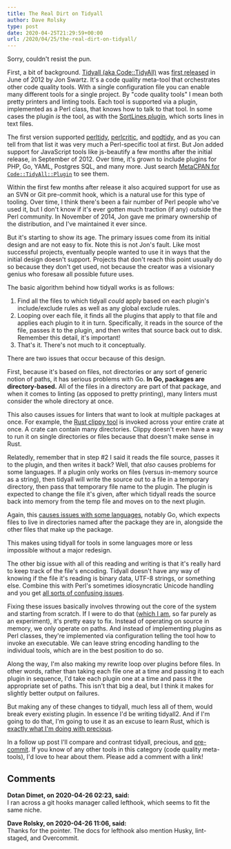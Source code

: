 ```yaml
---
title: The Real Dirt on Tidyall
author: Dave Rolsky
type: post
date: 2020-04-25T21:29:59+00:00
url: /2020/04/25/the-real-dirt-on-tidyall/
---
```

Sorry, couldn't resist the pun.

First, a bit of background. [Tidyall (aka Code::TidyAll)][1] was [first released][2] in June of 2012 by Jon Swartz. It's a code quality meta-tool that orchestrates other code quality tools. With a single configuration file you can enable many different tools for a single project. By "code quality tools" I mean both pretty printers and linting tools. Each tool is supported via a plugin, implemented as a Perl class, that knows how to talk to that tool. In some cases the plugin _is_ the tool, as with the [SortLines plugin][3], which sorts lines in text files.

The first version supported [perltidy][4], [perlcritic][5], and [podtidy][6], and as you can tell from that list it was very much a Perl-specific tool at first. But Jon added support for JavaScript tools like js-beautify a few months after the initial release, in September of 2012. Over time, it's grown to include plugins for PHP, Go, YAML, Postgres SQL, and many more. Just search [MetaCPAN for `Code::TidyAll::Plugin`][7] to see them.

Within the first few months after release it also acquired support for use as an SVN or Git pre-commit hook, which is a natural use for this type of tooling. Over time, I think there's been a fair number of Perl people who've used it, but I don't know if it's ever gotten much traction (if any) outside the Perl community. In November of 2014, Jon gave me primary ownership of the distribution, and I've maintained it ever since.

But it's starting to show its age. The primary issues come from its initial design and are not easy to fix. Note this is not Jon's fault. Like most successful projects, eventually people wanted to use it in ways that the initial design doesn't support. Projects that don't reach this point usually do so because they don't get used, not because the creator was a visionary genius who foresaw all possible future uses.

The basic algorithm behind how tidyall works is as follows:

  1. Find all the files to which tidyall _could_ apply based on each plugin's include/exclude rules as well as any global exclude rules.
  2. Looping over each file, it finds all the plugins that apply to that file and applies each plugin to it in turn. Specifically, it reads in the source of the file, passes it to the plugin, and then writes that source back out to disk. Remember this detail, it's important!
  3. That's it. There's not much to it conceptually.

There are two issues that occur because of this design.

First, because it's based on files, not directories or any sort of generic notion of paths, it has serious problems with Go. **In Go, packages are directory-based.** All of the files in a directory are part of that package, and when it comes to linting (as opposed to pretty printing), many linters must consider the whole directory at once.

This also causes issues for linters that want to look at multiple packages at once. For example, the [Rust clippy tool][8] is invoked across your entire crate at once. A crate can contain many directories. Clippy doesn't even have a way to run it on single directories or files because that doesn't make sense in Rust.

Relatedly, remember that in step #2 I said it reads the file source, passes it to the plugin, and then writes it back? Well, that _also_ causes problems for some languages. If a plugin only works on files (versus in-memory source as a string), then tidyall will write the source out to a file in a temporary directory, then pass that temporary file name to the plugin. The plugin is expected to change the file it's given, after which tidyall reads the source back into memory from the temp file and moves on to the next plugin.

Again, this [causes issues with some languages][9], notably Go, which expects files to live in directories named after the package they are in, alongside the other files that make up the package.

This makes using tidyall for tools in some languages more or less impossible without a major redesign.

The other big issue with all of this reading and writing is that it's really hard to keep track of the file's encoding. Tidyall doesn't have any way of knowing if the file it's reading is binary data, UTF-8 strings, or something else. Combine this with Perl's sometimes idiosyncratic Unicode handling and you get [all sorts of confusing issues][10].

Fixing these issues basically involves throwing out the core of the system and starting from scratch. If I were to do that ([which I am][11], so far purely as an experiment), it's pretty easy to fix. Instead of operating on source in memory, we only operate on paths. And instead of implementing plugins as Perl classes, they're implemented via configuration telling the tool how to invoke an executable. We can leave string encoding handling to the individual tools, which are in the best position to do so.

Along the way, I'm also making my rewrite loop over plugins before files. In other words, rather than taking each file one at a time and passing it to each plugin in sequence, I'd take each plugin one at a time and pass it the appropriate set of paths. This isn't that big a deal, but I think it makes for slightly better output on failures.

But making any of these changes to tidyall, much less all of them, would break every existing plugin. In essence I'd be writing tidyall2. And if I'm going to do that, I'm going to use it as an excuse to learn Rust, which is [exactly what I'm doing with precious][11].

In a follow up post I'll compare and contrast tidyall, precious, and [pre-commit][12]. If you know of any other tools in this category (code quality meta-tools), I'd love to hear about them. Please add a comment with a link!

 [1]: https://metacpan.org/release/Code-TidyAll
 [2]: https://metacpan.org/release/JSWARTZ/Code-TidyAll-0.01
 [3]: https://metacpan.org/release/Code-TidyAll/source/lib/Code/TidyAll/Plugin/SortLines.pm
 [4]: https://metacpan.org/release/Perl-Tidy
 [5]: https://metacpan.org/pod/Perl-Critic
 [6]: https://metacpan.org/release/Pod-Tidy
 [7]: https://metacpan.org/search?q=code%3A%3Atidyall%3A%3Aplugin
 [8]: https://github.com/rust-lang/rust-clippy
 [9]: https://github.com/houseabsolute/perl-code-tidyall/issues/62
 [10]: https://github.com/houseabsolute/perl-code-tidyall/issues/84
 [11]: https://github.com/houseabsolute/precious
 [12]: https://pre-commit.com/

## Comments

**Dotan Dimet, on 2020-04-26 02:23, said:**  
I ran across a git hooks manager called lefthook, which seems to fit the same niche.

**Dave Rolsky, on 2020-04-26 11:06, said:**  
Thanks for the pointer. The docs for lefthook also mention Husky, lint-staged, and Overcommit.